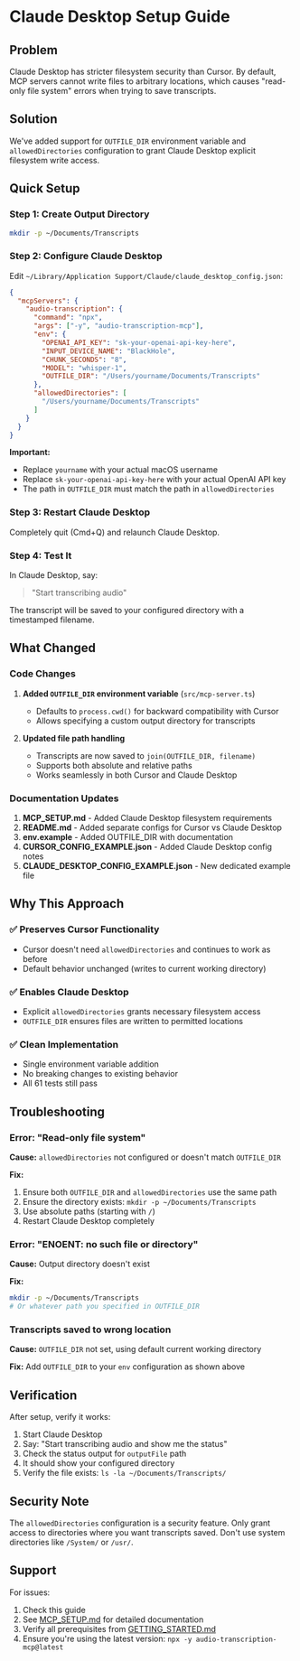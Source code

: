 # Claude Desktop Setup Guide

## Problem

Claude Desktop has stricter filesystem security than Cursor. By default, MCP servers cannot write files to arbitrary locations, which causes "read-only file system" errors when trying to save transcripts.

## Solution

We've added support for `OUTFILE_DIR` environment variable and `allowedDirectories` configuration to grant Claude Desktop explicit filesystem write access.

## Quick Setup

### Step 1: Create Output Directory

```bash
mkdir -p ~/Documents/Transcripts
```

### Step 2: Configure Claude Desktop

Edit `~/Library/Application Support/Claude/claude_desktop_config.json`:

```json
{
  "mcpServers": {
    "audio-transcription": {
      "command": "npx",
      "args": ["-y", "audio-transcription-mcp"],
      "env": {
        "OPENAI_API_KEY": "sk-your-openai-api-key-here",
        "INPUT_DEVICE_NAME": "BlackHole",
        "CHUNK_SECONDS": "8",
        "MODEL": "whisper-1",
        "OUTFILE_DIR": "/Users/yourname/Documents/Transcripts"
      },
      "allowedDirectories": [
        "/Users/yourname/Documents/Transcripts"
      ]
    }
  }
}
```

**Important:** 
- Replace `yourname` with your actual macOS username
- Replace `sk-your-openai-api-key-here` with your actual OpenAI API key
- The path in `OUTFILE_DIR` must match the path in `allowedDirectories`

### Step 3: Restart Claude Desktop

Completely quit (Cmd+Q) and relaunch Claude Desktop.

### Step 4: Test It

In Claude Desktop, say:
> "Start transcribing audio"

The transcript will be saved to your configured directory with a timestamped filename.

## What Changed

### Code Changes

1. **Added `OUTFILE_DIR` environment variable** (`src/mcp-server.ts`)
   - Defaults to `process.cwd()` for backward compatibility with Cursor
   - Allows specifying a custom output directory for transcripts

2. **Updated file path handling** 
   - Transcripts are now saved to `join(OUTFILE_DIR, filename)` 
   - Supports both absolute and relative paths
   - Works seamlessly in both Cursor and Claude Desktop

### Documentation Updates

1. **MCP_SETUP.md** - Added Claude Desktop filesystem requirements
2. **README.md** - Added separate configs for Cursor vs Claude Desktop
3. **env.example** - Added OUTFILE_DIR with documentation
4. **CURSOR_CONFIG_EXAMPLE.json** - Added Claude Desktop config notes
5. **CLAUDE_DESKTOP_CONFIG_EXAMPLE.json** - New dedicated example file

## Why This Approach

### ✅ Preserves Cursor Functionality
- Cursor doesn't need `allowedDirectories` and continues to work as before
- Default behavior unchanged (writes to current working directory)

### ✅ Enables Claude Desktop
- Explicit `allowedDirectories` grants necessary filesystem access
- `OUTFILE_DIR` ensures files are written to permitted locations

### ✅ Clean Implementation
- Single environment variable addition
- No breaking changes to existing behavior
- All 61 tests still pass

## Troubleshooting

### Error: "Read-only file system"

**Cause:** `allowedDirectories` not configured or doesn't match `OUTFILE_DIR`

**Fix:**
1. Ensure both `OUTFILE_DIR` and `allowedDirectories` use the same path
2. Ensure the directory exists: `mkdir -p ~/Documents/Transcripts`
3. Use absolute paths (starting with `/`)
4. Restart Claude Desktop completely

### Error: "ENOENT: no such file or directory"

**Cause:** Output directory doesn't exist

**Fix:**
```bash
mkdir -p ~/Documents/Transcripts
# Or whatever path you specified in OUTFILE_DIR
```

### Transcripts saved to wrong location

**Cause:** `OUTFILE_DIR` not set, using default current working directory

**Fix:** Add `OUTFILE_DIR` to your `env` configuration as shown above

## Verification

After setup, verify it works:

1. Start Claude Desktop
2. Say: "Start transcribing audio and show me the status"
3. Check the status output for `outputFile` path
4. It should show your configured directory
5. Verify the file exists: `ls -la ~/Documents/Transcripts/`

## Security Note

The `allowedDirectories` configuration is a security feature. Only grant access to directories where you want transcripts saved. Don't use system directories like `/System/` or `/usr/`.

## Support

For issues:
1. Check this guide
2. See [MCP_SETUP.md](./MCP_SETUP.md) for detailed documentation
3. Verify all prerequisites from [GETTING_STARTED.md](./GETTING_STARTED.md)
4. Ensure you're using the latest version: `npx -y audio-transcription-mcp@latest`


